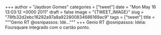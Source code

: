 
+++
author = "Jaydson Gomes"
categories = ["tweet"]
date = "Mon May 16 13:03:12 +0000 2011"
draft = false
image = "{TWEET_IMAGE}"
slug = "78fb32d2ebc16282a97a8a922800834686169ac9"
tags = ["tweet"]
title = """Genio RT @osnipassos: Idé..."""
+++
Genio RT @osnipassos: Idéia: Foursquare integrado com o cartão ponto.
